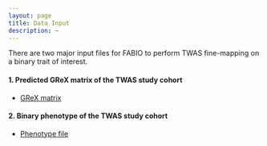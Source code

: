 ```yaml
---
layout: page
title: Data Input
description: ~
---
```

There are two major input files for FABIO to perform TWAS fine-mapping on a binary trait of interest.
#### 1. Predicted GReX matrix of the TWAS study cohort
  * [GReX matrix](https://github.com/superggbond/FABIO/blob/main/data/grex.txt)
  
#### 2. Binary phenotype of the TWAS study cohort
  * [Phenotype file](https://github.com/superggbond/FABIO/blob/main/data/pheno.txt)
